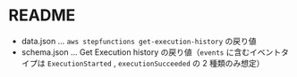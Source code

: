 # README

- data.json ... `aws stepfunctions get-execution-history` の戻り値
- schema.json ... Get Execution history の戻り値（`events` に含むイベントタイプは `ExecutionStarted` , `executionSucceeded` の 2 種類のみ想定）
